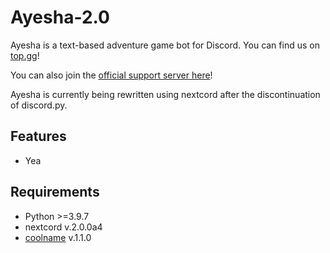 # Ayesha-2.0

Ayesha is a text-based adventure game bot for Discord. You can find us on [top.gg](https://top.gg/bot/767234703161294858)!

You can also join the [official support server here](https://discord.gg/FRTTARhN44)!


Ayesha is currently being rewritten using nextcord after the discontinuation of discord.py.

## Features
- Yea

## Requirements
- Python >=3.9.7
- nextcord v.2.0.0a4
- [coolname](https://pypi.org/project/coolname/) v.1.1.0
